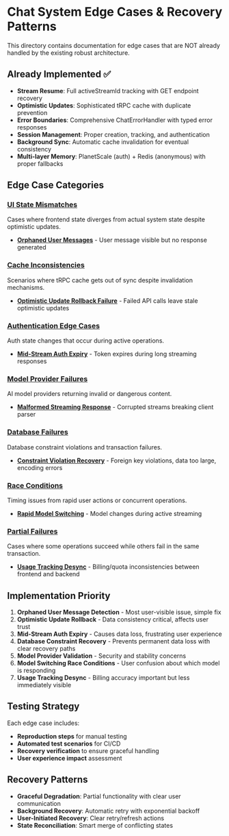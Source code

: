 # Chat System Edge Cases & Recovery Patterns

This directory contains documentation for edge cases that are NOT already handled by the existing robust architecture.

## Already Implemented ✅

- **Stream Resume**: Full activeStreamId tracking with GET endpoint recovery
- **Optimistic Updates**: Sophisticated tRPC cache with duplicate prevention
- **Error Boundaries**: Comprehensive ChatErrorHandler with typed error responses  
- **Session Management**: Proper creation, tracking, and authentication
- **Background Sync**: Automatic cache invalidation for eventual consistency
- **Multi-layer Memory**: PlanetScale (auth) + Redis (anonymous) with proper fallbacks

## Edge Case Categories

### [UI State Mismatches](./ui-state-mismatches/)
Cases where frontend state diverges from actual system state despite optimistic updates.
- **[Orphaned User Messages](./ui-state-mismatches/orphaned-user-messages.md)** - User message visible but no response generated

### [Cache Inconsistencies](./cache-inconsistencies/) 
Scenarios where tRPC cache gets out of sync despite invalidation mechanisms.
- **[Optimistic Update Rollback Failure](./cache-inconsistencies/optimistic-update-rollback-failure.md)** - Failed API calls leave stale optimistic updates

### [Authentication Edge Cases](./auth-edge-cases/)
Auth state changes that occur during active operations.
- **[Mid-Stream Auth Expiry](./auth-edge-cases/mid-stream-auth-expiry.md)** - Token expires during long streaming responses

### [Model Provider Failures](./model-provider-failures/)
AI model providers returning invalid or dangerous content.
- **[Malformed Streaming Response](./model-provider-failures/malformed-streaming-response.md)** - Corrupted streams breaking client parser

### [Database Failures](./database-failures/)
Database constraint violations and transaction failures.
- **[Constraint Violation Recovery](./database-failures/constraint-violation-recovery.md)** - Foreign key violations, data too large, encoding errors

### [Race Conditions](./race-conditions/)
Timing issues from rapid user actions or concurrent operations.
- **[Rapid Model Switching](./race-conditions/rapid-model-switching.md)** - Model changes during active streaming

### [Partial Failures](./partial-failures/)
Cases where some operations succeed while others fail in the same transaction.
- **[Usage Tracking Desync](./partial-failures/usage-tracking-desync.md)** - Billing/quota inconsistencies between frontend and backend

## Implementation Priority

1. **Orphaned User Message Detection** - Most user-visible issue, simple fix
2. **Optimistic Update Rollback** - Data consistency critical, affects user trust
3. **Mid-Stream Auth Expiry** - Causes data loss, frustrating user experience  
4. **Database Constraint Recovery** - Prevents permanent data loss with clear recovery paths
5. **Model Provider Validation** - Security and stability concerns
6. **Model Switching Race Conditions** - User confusion about which model is responding
7. **Usage Tracking Desync** - Billing accuracy important but less immediately visible

## Testing Strategy

Each edge case includes:
- **Reproduction steps** for manual testing
- **Automated test scenarios** for CI/CD
- **Recovery verification** to ensure graceful handling
- **User experience impact** assessment

## Recovery Patterns

- **Graceful Degradation**: Partial functionality with clear user communication
- **Background Recovery**: Automatic retry with exponential backoff
- **User-Initiated Recovery**: Clear retry/refresh actions
- **State Reconciliation**: Smart merge of conflicting states